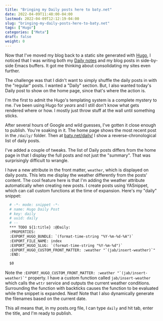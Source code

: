 ```yaml
---
title: "Bringing my Daily posts here to baty.net"
date: 2022-04-09T11:48:00-04:00
lastmod: 2022-04-09T12:12:19-04:00
slug: "bringing-my-daily-posts-here-to-baty.net"
tags: ["Hugo"]
categories: ["Meta"]
draft: false
weight: 0
---
```


Now that I've moved my blog back to a static site generated with [Hugo](https://gohugo.io), I noticed that I was writing both my [Daily notes](https://daily.baty.net) and my blog posts in side-by-side Emacs buffers. It got me thinking about consolidating my sites even further.

<!--more-->

The challenge was that I didn't want to simply shuffle the daily posts in with the "regular" posts. I wanted a "Daily" section. But, I also wanted today's Daily post to show on the home page, since that's where the action is.

I'm the first to admit the Hugo's templating system is a complete mystery to me. I've been using Hugo for _years_ and I still don't know what gets rendered where or how. I mostly just throw stuff at the wall until something sticks.

After several hours of Google and wild guesses, I've gotten it close enough to publish. You're soaking in it. The home page shows the most recent post in the `/daily/` folder. Then at [baty.net/daily/](https://baty.net/daily/) I show a reverse-chronological list of daily posts.

I've added a couple of tweaks. The list of Daily posts differs from the home page in that I display the full posts and not just the "summary". That was surprisingly difficult to wrangle.

I have a new attribute in the front matter, `weather`, which is displayed on daily posts. This lets me display the weather differently from the posts' content. The cool feature here is that I'm adding the weather attribute automatically when creating new posts. I create posts using YASnippet, which can call custom functions at the time of expansion. Here's my "daily" snippet:

```org
  # -*- mode: snippet -*-
  # name: Hugo Daily Post
  # key: daily
  # uuid: daily
  # --
  *** TODO ${1:title} :@Daily:
  :PROPERTIES:
  :EXPORT_HUGO_BUNDLE: `(format-time-string "%Y-%m-%d-%A")`
  :EXPORT_FILE_NAME: index
  :EXPORT_HUGO_SLUG: `(format-time-string "%Y-%m-%d")`
  :EXPORT_HUGO_CUSTOM_FRONT_MATTER: :weather "`(jab/insert-weather)`"
  :END:

  $0
```

Note the ``:EXPORT_HUGO_CUSTOM_FRONT_MATTER: :weather "`(jab/insert-weather)`"`` property. I have a custom function called `jab/insert-weather` which calls the `wttr` service and outputs the current weather conditions. Surrounding the function with backticks causes the function to be evaluated while the snippet is expanded. Neat! Note that I also dynamically generate the filenames based on the current date.

This all means that, in my posts.org file, I can type `daily` and hit tab, enter the title, and I'm ready to publish.

[//]: # "Exported with love from a post written in Org mode"
[//]: # "- https://github.com/kaushalmodi/ox-hugo"
